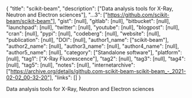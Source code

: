 {
  "title": "scikit-beam",
  "description": ["Data analysis tools for X-Ray, Neutron and Electron sciences"],
  "...3": ["https://github.com/scikit-beam/scikit-beam"],
  "gist": [null],
  "gitlab": [null],
  "bitbucket": [null],
  "launchpad": [null],
  "twitter": [null],
  "youtube": [null],
  "blogpost": [null],
  "cran": [null],
  "pypi": [null],
  "codeberg": [null],
  "website": [null],
  "publication": [null],
  "DOI": [null],
  "author1_name": ["scikit-beam"],
  "author2_name": [null],
  "author3_name": [null],
  "author4_name": [null],
  "author5_name": [null],
  "category": ["Standalone software"],
  "platform": [null],
  "tag1": ["X-Ray Fluorescence"],
  "tag2": [null],
  "tag3": [null],
  "tag4": [null],
  "tag5": [null],
  "notes": [null],
  "internetarchive": ["https://archive.org/details/github.com-scikit-beam-scikit-beam_-_2021-02-02_00-32-20"],
  "links": []
}

<!-- Generated by csv2md.R – do not edit by hand -->

Data analysis tools for X-Ray, Neutron and Electron sciences